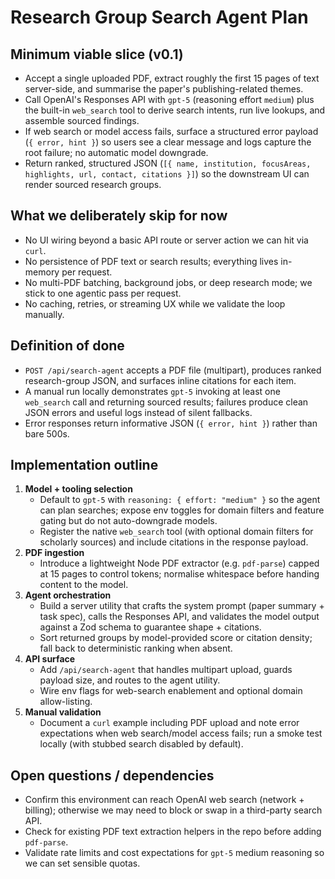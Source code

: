 # Research Group Search Agent Plan

## Minimum viable slice (v0.1)
- Accept a single uploaded PDF, extract roughly the first 15 pages of text server-side, and summarise the paper's publishing-related themes.
- Call OpenAI's Responses API with `gpt-5` (reasoning effort `medium`) plus the built-in `web_search` tool to derive search intents, run live lookups, and assemble sourced findings.
- If web search or model access fails, surface a structured error payload (`{ error, hint }`) so users see a clear message and logs capture the root failure; no automatic model downgrade.
- Return ranked, structured JSON (`[{ name, institution, focusAreas, highlights, url, contact, citations }]`) so the downstream UI can render sourced research groups.

## What we deliberately skip for now
- No UI wiring beyond a basic API route or server action we can hit via `curl`.
- No persistence of PDF text or search results; everything lives in-memory per request.
- No multi-PDF batching, background jobs, or deep research mode; we stick to one agentic pass per request.
- No caching, retries, or streaming UX while we validate the loop manually.

## Definition of done
- `POST /api/search-agent` accepts a PDF file (multipart), produces ranked research-group JSON, and surfaces inline citations for each item.
- A manual run locally demonstrates `gpt-5` invoking at least one `web_search` call and returning sourced results; failures produce clean JSON errors and useful logs instead of silent fallbacks.
- Error responses return informative JSON (`{ error, hint }`) rather than bare 500s.

## Implementation outline
1. **Model + tooling selection**
   - Default to `gpt-5` with `reasoning: { effort: "medium" }` so the agent can plan searches; expose env toggles for domain filters and feature gating but do not auto-downgrade models.
   - Register the native `web_search` tool (with optional domain filters for scholarly sources) and include citations in the response payload.
2. **PDF ingestion**
   - Introduce a lightweight Node PDF extractor (e.g. `pdf-parse`) capped at 15 pages to control tokens; normalise whitespace before handing content to the model.
3. **Agent orchestration**
   - Build a server utility that crafts the system prompt (paper summary + task spec), calls the Responses API, and validates the model output against a Zod schema to guarantee shape + citations.
   - Sort returned groups by model-provided score or citation density; fall back to deterministic ranking when absent.
4. **API surface**
   - Add `/api/search-agent` that handles multipart upload, guards payload size, and routes to the agent utility.
   - Wire env flags for web-search enablement and optional domain allow-listing.
5. **Manual validation**
   - Document a `curl` example including PDF upload and note error expectations when web search/model access fails; run a smoke test locally (with stubbed search disabled by default).

## Open questions / dependencies
- Confirm this environment can reach OpenAI web search (network + billing); otherwise we may need to block or swap in a third-party search API.
- Check for existing PDF text extraction helpers in the repo before adding `pdf-parse`.
- Validate rate limits and cost expectations for `gpt-5` medium reasoning so we can set sensible quotas.
